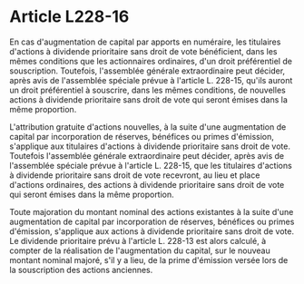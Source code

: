 # Article L228-16

En cas d'augmentation de capital par apports en numéraire, les titulaires d'actions à dividende prioritaire sans droit de vote bénéficient, dans les mêmes conditions que les actionnaires ordinaires, d'un droit préférentiel de souscription. Toutefois, l'assemblée générale extraordinaire peut décider, après avis de l'assemblée spéciale prévue à l'article L. 228-15, qu'ils auront un droit préférentiel à souscrire, dans les mêmes conditions, de nouvelles actions à dividende prioritaire sans droit de vote qui seront émises dans la même proportion.

L'attribution gratuite d'actions nouvelles, à la suite d'une augmentation de capital par incorporation de réserves, bénéfices ou primes d'émission, s'applique aux titulaires d'actions à dividende prioritaire sans droit de vote. Toutefois l'assemblée générale extraordinaire peut décider, après avis de l'assemblée spéciale prévue à l'article L. 228-15, que les titulaires d'actions à dividende prioritaire sans droit de vote recevront, au lieu et place d'actions ordinaires, des actions à dividende prioritaire sans droit de vote qui seront émises dans la même proportion.

Toute majoration du montant nominal des actions existantes à la suite d'une augmentation de capital par incorporation de réserves, bénéfices ou primes d'émission, s'applique aux actions à dividende prioritaire sans droit de vote. Le dividende prioritaire prévu à l'article L. 228-13 est alors calculé, à compter de la réalisation de l'augmentation du capital, sur le nouveau montant nominal majoré, s'il y a lieu, de la prime d'émission versée lors de la souscription des actions anciennes.
